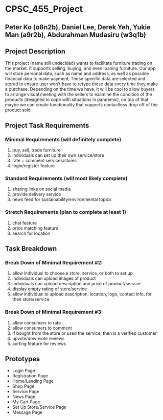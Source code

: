 # CPSC_455_Project
## Peter Ko (o8n2b), Daniel Lee, Derek Yeh, Yukie Man (a9r2b), Abdurahman Mudasiru (w3q1b)

## Project Description
This project (name still undecided) wants to facilitate furniture trading on the market. It supports selling, buying, and even loaning furniture. Our app will store personal data, such as name and address, as well as possible financial data to make payment; These specific data are selected and stored to ensure user won’t have to retype these data every time they make a purchase. Depending on the time we have, it will be cool to allow buyers to arrange visual meeting with the sellers to examine the condition of the products (designed to cope with situations in pandemic), on top of that maybe we can create functionality that supports contactless drop off of the product sold

## Project Task Requirements
### Minimal Requirements (will definitely complete)
1. buy, sell, trade furniture
2. individuals can set up their own service/store
3. rate + comment services/stores
4. login/register feature

### Standard Requirements (will most likely complete)
1. sharing links on social media
2. provide delivery service
3. news feed for sustainability/environmental topics

### Stretch Requirements (plan to complete at least 1)
1. chat feature
2. price matching feature
3. search for location

## Task Breakdown
### Break Down of Minimal Requirement #2:
1. allow individual to choose a store, service, or both to set up
2. individuals can upload images of product
3. individuals can upload description and price of product/service
4. display empty rating of store/service
5. allow individual to upload description, location, logo, contact info. for their store/service

### Break Down of Minimal Requirement #3:
1. allow consumers to rate
2. allow consumers to comment
3. if bought from the store or used the service, then is a verified customer 
4. upvote/downvote reviews
5. sorting feature for reviews

## Prototypes
- Login Page
- Registration Page
- Home/Landing Page
- Shop Page
- Service Page
- News Page
- My Cart Page
- Set Up Store/Service Page
- Message Page
